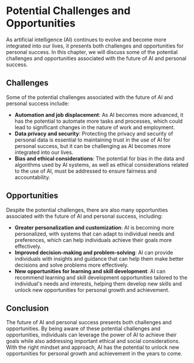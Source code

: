 Potential Challenges and Opportunities
====================================================================================

As artificial intelligence (AI) continues to evolve and become more integrated into our lives, it presents both challenges and opportunities for personal success. In this chapter, we will discuss some of the potential challenges and opportunities associated with the future of AI and personal success.

Challenges
----------

Some of the potential challenges associated with the future of AI and personal success include:

* **Automation and job displacement**: As AI becomes more advanced, it has the potential to automate more tasks and processes, which could lead to significant changes in the nature of work and employment.
* **Data privacy and security**: Protecting the privacy and security of personal data is essential to maintaining trust in the use of AI for personal success, but it can be challenging as AI becomes more integrated into our lives.
* **Bias and ethical considerations**: The potential for bias in the data and algorithms used by AI systems, as well as ethical considerations related to the use of AI, must be addressed to ensure fairness and accountability.

Opportunities
-------------

Despite the potential challenges, there are also many opportunities associated with the future of AI and personal success, including:

* **Greater personalization and customization**: AI is becoming more personalized, with systems that can adapt to individual needs and preferences, which can help individuals achieve their goals more effectively.
* **Improved decision-making and problem-solving**: AI can provide individuals with insights and guidance that can help them make better decisions and solve problems more effectively.
* **New opportunities for learning and skill development**: AI can recommend learning and skill development opportunities tailored to the individual's needs and interests, helping them develop new skills and unlock new opportunities for personal growth and achievement.

Conclusion
----------

The future of AI and personal success presents both challenges and opportunities. By being aware of these potential challenges and opportunities, individuals can leverage the power of AI to achieve their goals while also addressing important ethical and social considerations. With the right mindset and approach, AI has the potential to unlock new opportunities for personal growth and achievement in the years to come.
